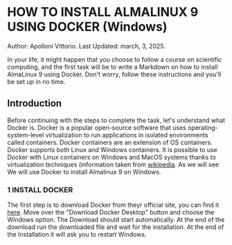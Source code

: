 # HOW TO INSTALL ALMALINUX 9 USING DOCKER (Windows)
Author: Apolloni Vittorio.
Last Updated: march, 3, 2025.


In your life, it might happen that you choose to follow a course on scientific computing, and the first task will be to write a Markdown on how to install AlmaLinux 9 using Docker. Don't worry, follow these instructions and you'll be set up in no time.

## Introduction
Before continuing with the steps to complete the task, let's understand what Docker is.
Docker is a popular open-source software that uses operating-system-level virtualization to run applications in isolated environments called containers. Docker containers are an extension of OS containers. Docker supports both Linux and Windows containers. It is possible to use Docker with Linux containers on Windows and MacOS systems thanks to virtualization techniques (information taken from [wikipedia](https://it.wikipedia.org/wiki/Docker). 
As we will see We will use Docker to install Almalinux 9 on Windows. 

### 1 INSTALL DOCKER
The first step is to download Docker from theyr official site, you  can find it [here](https://www.docker.com/). Move over the "Download Docker Desktop" button and choose the Windows option. The Download should start automatically. At the end of the download run the downloaded file and wait for the installation. At the end of the Installation it will ask you to restart  Windows. 






